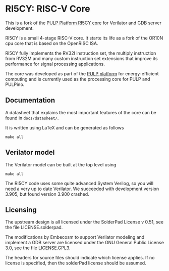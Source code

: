 # RI5CY: RISC-V Core

This is a fork of the
[PULP Platform RI5CY core](https://github.com/pulp-platform/riscv) for
Verilator and GDB server development.

RI5CY is a small 4-stage RISC-V core. It starte its life as a
fork of the OR10N cpu core that is based on the OpenRISC ISA.

RI5CY fully implements the RV32I instruction set, the multiply instruction from
RV32M and many custom instruction set extensions that improve its performance
for signal processing applications.

The core was developed as part of the [PULP platform](http://pulp.ethz.ch/) for
energy-efficient computing and is currently used as the processing core for
PULP and PULPino.

## Documentation

A datasheet that explains the most important features of the core can be found
in `docs/datasheet/`.

It is written using LaTeX and can be generated as follows

    make all

## Verilator model

The Verilator model can be built at the top level using

    make all

The RI5CY code uses some quite advanced System Verilog, so you will need a
very up to date Verilator. We succeeded with development version 3.905, but
found version 3.900 crashed.

## Licensing

The upstream design is all licensed under the SolderPad License v 0.51, see
the file LICENSE.solderpad.

The modifications by Embecosm to support Verilator modeling and implement a
GDB server are licensed under the GNU General Public License 3.0, see the file
LICENSE.GPL3.

The headers for source files should indicate which license applies. If no
license is specified, then the solderPad license should be assumed.
